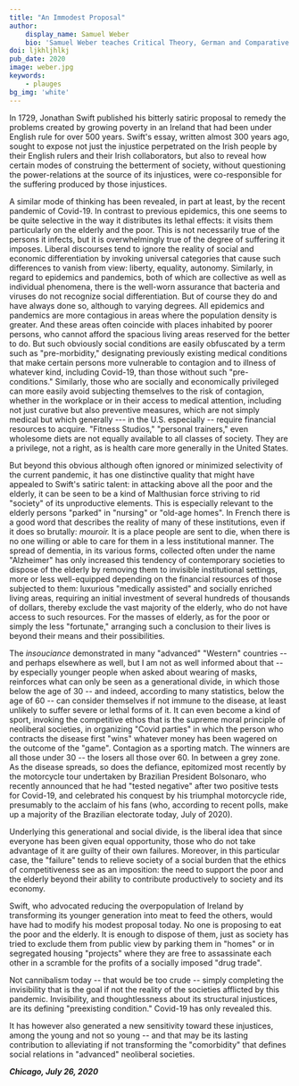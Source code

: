 ```yaml
---
title: "An Immodest Proposal"
author:
    display_name: Samuel Weber
    bio: 'Samuel Weber teaches Critical Theory, German and Comparative Literature at Northwestern and directs that University’s Paris Program in Critical Theory. In 2021 his new book “Singularity: Politics and Poetics” will be published by the University of Minnesota Press.'
doi: ljkhljhlkj
pub_date: 2020
image: weber.jpg
keywords:
    - plauges
bg_img: 'white'
---
```


In 1729, Jonathan Swift published his bitterly satiric proposal to remedy the problems created by growing poverty in an Ireland that had been under English rule for over 500 years. Swift's essay, written almost 300 years ago, sought to expose not just the injustice perpetrated on the Irish people by their English rulers and their Irish collaborators, but also to reveal how certain modes of construing the betterment of society, without questioning the power-relations at the source of its injustices, were co-responsible for the suffering produced by those injustices.

A similar mode of thinking has been revealed, in part at least, by the recent pandemic of Covid-19. In contrast to previous epidemics, this one seems to be quite selective in the way it distributes its lethal effects: it visits them particularly on the elderly and the poor. This is not necessarily true of the persons it infects, but it is overwhelmingly true of the degree of suffering it imposes. Liberal discourses tend to ignore the reality of social and economic differentiation by invoking universal categories that cause such differences to vanish from view: liberty, equality, autonomy. Similarly, in regard to epidemics and pandemics, both of which are collective as well as individual phenomena, there is the well-worn assurance that bacteria and viruses do not recognize social differentiation. But of course they do and have always done so, although to varying degrees. All epidemics and pandemics are more contagious in areas where the population density is greater. And these areas often coincide with places inhabited by poorer persons, who cannot afford the spacious living areas reserved for the better to do. But such obviously social conditions are easily obfuscated by a term such as "pre-morbidity," designating previously existing medical conditions that make certain persons more vulnerable to contagion and to illness of whatever kind, including Covid-19, than those without such "pre-conditions." Similarly, those who are socially and economically privileged can more easily avoid subjecting themselves to the risk of contagion, whether in the workplace or in their access to medical attention, including not just curative but also preventive measures, which are not simply medical but which generally \-\-- in the U.S. especially -- require financial resources to acquire. "Fitness Studios," "personal trainers," even wholesome diets are not equally available to all classes of society. They are a privilege, not a right, as is health care more generally in the United States.

But beyond this obvious although often ignored or minimized selectivity of the current pandemic, it has one distinctive quality that might have appealed to Swift's satiric talent: in attacking above all the poor and the elderly, it can be seen to be a kind of Malthusian force striving to rid "society" of its unproductive elements. This is especially relevant to the elderly persons "parked" in "nursing" or "old-age homes". In French there is a good word that describes the reality of many of these institutions, even if it does so brutally: *mouroir.* It is a place people are sent to die, when there is no one willing or able to care for them in a less institutional manner. The spread of dementia, in its various forms, collected often under the name "Alzheimer" has only increased this tendency of contemporary societies to dispose of the elderly by removing them to invisible institutional settings, more or less well-equipped depending on the financial resources of those subjected to them: luxurious "medically assisted" and socially enriched living areas, requiring an initial investment of several hundreds of thousands of dollars, thereby exclude the vast majority of the elderly, who do not have access to such resources. For the masses of elderly, as for the poor or simply the less "fortunate," arranging such a conclusion to their lives is beyond their means and their possibilities.

The *insouciance* demonstrated in many "advanced" "Western" countries -- and perhaps elsewhere as well, but I am not as well informed about that -- by especially younger people when asked about wearing of masks, reinforces what can only be seen as a generational divide, in which those below the age of 30 -- and indeed, according to many statistics, below the age of 60 -- can consider themselves if not immune to the disease, at least unlikely to suffer severe or lethal forms of it. It can even become a kind of sport, invoking the competitive ethos that is the supreme moral principle of neoliberal societies, in organizing "Covid parties" in which the person who contracts the disease first "wins" whatever money has been wagered on the outcome of the "game". Contagion as a sporting match. The winners are all those under 30 -- the losers all those over 60. In between a grey zone. As the disease spreads, so does the defiance, epitomized most recently by the motorcycle tour undertaken by Brazilian President Bolsonaro, who recently announced that he had "tested negative" after two positive tests for Covid-19, and celebrated his conquest by his triumphal motorcycle ride, presumably to the acclaim of his fans (who, according to recent polls, make up a majority of the Brazilian electorate today, July of 2020).

Underlying this generational and social divide, is the liberal idea that since everyone has been given equal opportunity, those who do not take advantage of it are guilty of their own failures. Moreover, in this particular case, the "failure" tends to relieve society of a social burden that the ethics of competitiveness see as an imposition: the need to support the poor and the elderly beyond their ability to contribute productively to society and its economy.

Swift, who advocated reducing the overpopulation of Ireland by transforming its younger generation into meat to feed the others, would have had to modify his modest proposal today. No one is proposing to eat the poor and the elderly. It is enough to dispose of them, just as society has tried to exclude them from public view by parking them in "homes" or in segregated housing "projects" where they are free to assassinate each other in a scramble for the profits of a socially imposed "drug trade".

Not cannibalism today -- that would be too crude -- simply completing the invisibility that is the goal if not the reality of the societies afflicted by this pandemic. Invisibility, and thoughtlessness about its structural injustices, are its defining "preexisting condition." Covid-19 has only revealed this.

It has however also generated a new sensitivity toward these injustices, among the young and not so young -- and that may be its lasting contribution to alleviating if not transforming the "comorbidity" that defines social relations in "advanced" neoliberal societies.

***Chicago, July 26, 2020***